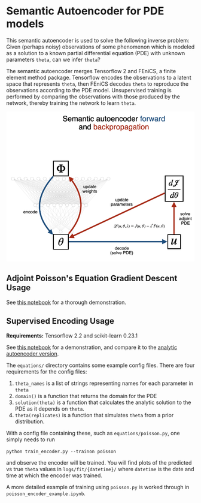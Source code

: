 # Semantic Autoencoder for PDE models
This semantic autoencoder is used to solve the following inverse problem:
Given (perhaps noisy) observations of some phenomenon which is modeled as 
a solution to a known partial differential equation (PDE) 
with unknown parameters `theta`, can we infer `theta`?

The semantic autoencoder merges Tensorflow 2 and FEniCS, 
a finite element method package.
Tensorflow encodes the observations to a latent space that represents `theta`,
then FEniCS decodes `theta` to reproduce the observations according to the PDE model.
Unsupervised training is performed by comparing the observations with those 
produced by the network, thereby training the network to learn `theta`.

<p align="center">
  <img src="neural_assisted_descent.png" width="600">
</p>

## Adjoint Poisson's Equation Gradient Descent Usage
See [this notebook](adjoint_PDE.html) for a thorough demonstration.

## Supervised Encoding Usage
**Requirements:** Tensorflow 2.2 and scikit-learn 0.23.1

See [this notebook](poisson_encoder.html) for a demonstration,
and compare it to the 
[analytic autoencoder version](poisson_analytic_autoencoder.html).

The `equations/` directory contains some example config files.
There are four requirements for the config files:
 1. `theta_names` is a list of strings representing names for each parameter in `theta`
 2. `domain()` is a function that returns the domain for the PDE
 3. `solution(theta)` is a function that calculates the analytic solution to the PDE
 as it depends on `theta`.
 4. `theta(replicates)` is a function that simulates `theta` from a prior distribution.

With a config file containing these, such as `equations/poisson.py`,
one simply needs to run

`python train_encoder.py --trainon poisson`

and observe the encoder will be trained.
You will find plots of the predicted vs true `theta` values in
`logs/fit/{datetime}/` where `datetime` is the date and time 
at which the encoder was trained.

A more detailed example of training using `poisson.py` is
worked through in `poisson_encoder_example.ipynb`.
